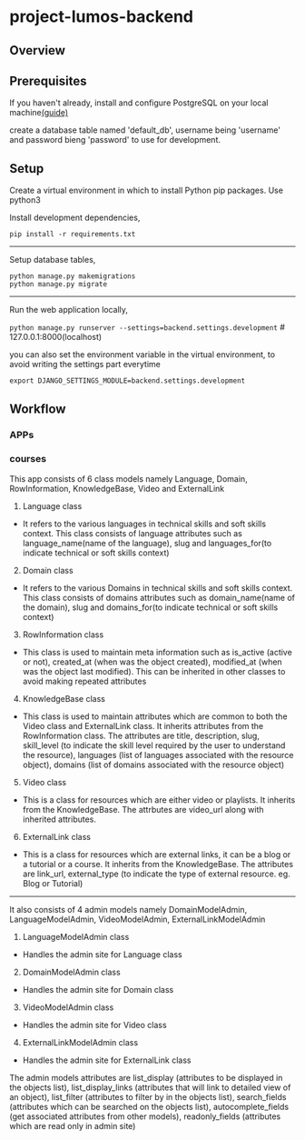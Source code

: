 # project-lumos-backend

## Overview



## Prerequisites
If you haven't already, install and configure PostgreSQL on your local machine[(guide)](http://www.marinamele.com/taskbuster-django-tutorial/install-and-configure-posgresql-for-django "guide")

create a database table named 'default_db', username being 'username' and password bieng 'password' to use for development.

## Setup
Create a virtual environment in which to install Python pip packages. Use python3

Install development dependencies,

`pip install -r requirements.txt`

---

Setup database tables,

```
python manage.py makemigrations
python manage.py migrate
```

---

Run the web application locally,

`python manage.py runserver --settings=backend.settings.development` # 127.0.0.1:8000(localhost)


you can also set the environment variable in the virtual environment, to avoid writing the settings part everytime

`export DJANGO_SETTINGS_MODULE=backend.settings.development`

## Workflow


### APPs

### courses

This app consists of 6 class models namely Language, Domain, RowInformation, KnowledgeBase, Video and ExternalLink

1. Language class

  + It refers to the various languages in technical skills and soft skills context. This class consists of language attributes    such as language_name(name of the language), slug and languages_for(to indicate technical or soft skills context)

2. Domain class

  + It refers to the various Domains in technical skills and soft skills context. This class consists of domains attributes    such as domain_name(name of the domain), slug and domains_for(to indicate technical or soft skills context)

3. RowInformation class

  + This class is used to maintain meta information such as is_active (active or not), created_at (when was the object created), modified_at (when was the object last modified). This can  be inherited in other classes to avoid making repeated attributes

4. KnowledgeBase class

  + This class is used to maintain attributes which are common to both the
  Video class and ExternalLink class. It inherits attributes from the RowInformation class. The attributes are title, description, slug, skill_level (to indicate the skill level required by the user to understand the resource), languages (list of languages associated with the resource object), domains (list of domains associated with the resource object)

5. Video class

  + This is a class for resources which are either video or playlists. It inherits from the KnowledgeBase. The attrbutes are video_url along with inherited attributes.

6. ExternalLink class

  + This is a class for resources which are external links, it can be a blog or a tutorial or a course. It inherits from the KnowledgeBase. The attributes are link_url, external_type (to indicate the type of external resource. eg. Blog or Tutorial)

---

It also consists of 4 admin models namely DomainModelAdmin, LanguageModelAdmin, VideoModelAdmin, ExternalLinkModelAdmin

1. LanguageModelAdmin class

  + Handles the admin site for Language class

2. DomainModelAdmin class

  + Handles the admin site for Domain class

3. VideoModelAdmin class

  + Handles the admin site for Video class

4. ExternalLinkModelAdmin class

  + Handles the admin site for ExternalLink class

  The admin models attributes are list_display (attributes to be displayed in the objects list), list_display_links (attributes that will link to detailed view of an object), list_filter (attributes to filter by in the objects list), search_fields (attributes which can be searched on the objects list), autocomplete_fields (get associated attributes from other models), readonly_fields (attributes which are read only in admin site)
